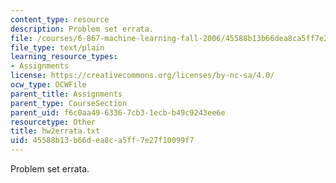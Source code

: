 ```yaml
---
content_type: resource
description: Problem set errata.
file: /courses/6-867-machine-learning-fall-2006/45588b13b66dea8ca5ff7e27f10099f7_hw2errata.txt
file_type: text/plain
learning_resource_types:
- Assignments
license: https://creativecommons.org/licenses/by-nc-sa/4.0/
ocw_type: OCWFile
parent_title: Assignments
parent_type: CourseSection
parent_uid: f6c0aa49-6336-7cb3-1ecb-b49c9243ee6e
resourcetype: Other
title: hw2errata.txt
uid: 45588b13-b66d-ea8c-a5ff-7e27f10099f7
---
```

Problem set errata.